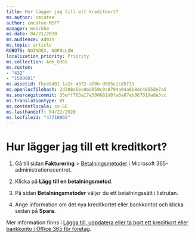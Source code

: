 ```yaml
---
title: Hur lägger jag till ett kreditkort?
ms.author: cmcatee
author: cmcatee-MSFT
manager: mnirkhe
ms.date: 04/21/2020
ms.audience: Admin
ms.topic: article
ROBOTS: NOINDEX, NOFOLLOW
localization_priority: Priority
ms.collection: Adm_O365
ms.custom:
- "432"
- "1500001"
ms.assetid: fbce8401-1a2c-4372-af0b-d855c1cd5f31
ms.openlocfilehash: 2d308a5ec0ed959c9c0794a94a8b8dc4855de7a5
ms.sourcegitcommit: 55eff703a17e500681d8fa6a87eb067019ade3cc
ms.translationtype: HT
ms.contentlocale: sv-SE
ms.lasthandoff: 04/22/2020
ms.locfileid: "43710065"
---
```

# <a name="how-do-i-add-a-credit-card"></a>Hur lägger jag till ett kreditkort?

1. Gå till sidan **Fakturering** \> [Betalningsmetoder](https://go.microsoft.com/fwlink/p/?linkid=2018806) i Microsoft 365-administrationscentret.

2. Klicka på **Lägg till en betalningsmetod**.

3. På sidan **Betalningsmetoder** väljer du ett betalningssätt i listrutan. 

4. Ange information om det nya kreditkortet eller bankkontot och klicka sedan på **Spara**.

Mer information finns i [Lägga till, uppdatera eller ta bort ett kreditkort eller bankkonto i Office 365 för företag](https://docs.microsoft.com/office365/admin/subscriptions-and-billing/add-update-or-remove-credit-card-or-bank-account).
